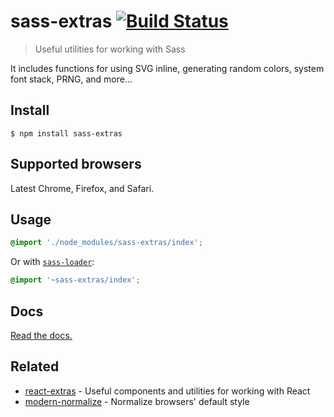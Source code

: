 # sass-extras [![Build Status](https://travis-ci.com/sindresorhus/sass-extras.svg?branch=master)](https://travis-ci.com/github/sindresorhus/sass-extras)

> Useful utilities for working with Sass

It includes functions for using SVG inline, generating random colors, system font stack, PRNG, and more…

## Install

```
$ npm install sass-extras
```

## Supported browsers

Latest Chrome, Firefox, and Safari.

## Usage

```scss
@import './node_modules/sass-extras/index';
```

Or with [`sass-loader`](https://github.com/webpack-contrib/sass-loader):

```scss
@import '~sass-extras/index';
```

## Docs

[Read the docs.](https://sindresorhus.com/sass-extras)

## Related

- [react-extras](https://github.com/sindresorhus/react-extras) - Useful components and utilities for working with React
- [modern-normalize](https://github.com/sindresorhus/modern-normalize) - Normalize browsers' default style
